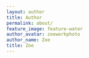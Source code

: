 ```yaml
---
layout: author
title: Author
permalink: about/
feature_image: feature-water
author_avatar: zoeworkphoto
author_name: Zoe
title: Zoe 
---
```




